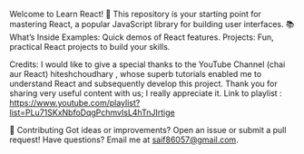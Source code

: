 Welcome to Learn React! 🎉 This repository is your starting point for mastering React, a popular JavaScript library for building user interfaces.
📚 What’s Inside
Examples: Quick demos of React features.
Projects: Fun, practical React projects to build your skills.



Credits:
I would like to give a special thanks to the YouTube Channel (chai aur React) hiteshchoudhary , whose superb tutorials enabled me to understand React and subsequently develop this project. Thank you for sharing very useful content with us; I really appreciate it.
Link to playlist : https://www.youtube.com/playlist?list=PLu71SKxNbfoDqgPchmvIsL4hTnJIrtige

🤔 Contributing
Got ideas or improvements? Open an issue or submit a pull request!
Have questions? Email me at saif86057@gmail.com.

